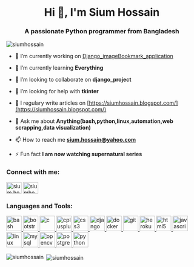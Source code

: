 <h1 align="center">Hi 👋, I'm Sium Hossain</h1>
<h3 align="center">A passionate Python programmer from Bangladesh</h3>

<p align="left"> <img src="https://komarev.com/ghpvc/?username=siumhossain&label=Profile%20views&color=0e75b6&style=flat" alt="siumhossain" /> </p>

- 🔭 I’m currently working on [Django_imageBookmark_application](https://github.com/siumhossain/django_image_bookmark)

- 🌱 I’m currently learning **Everything**

- 👯 I’m looking to collaborate on **django_project**

- 🤝 I’m looking for help with **tkinter**

- 📝 I regulary write articles on [https://siumhossain.blogspot.com/](https://siumhossain.blogspot.com/)

- 💬 Ask me about **Anything(bash,python,linux,automation,web scrapping,data visualization)**

- 📫 How to reach me **sium.hossain@yahoo.com**

- ⚡ Fun fact **I am now watching supernatural series**

<h3 align="left">Connect with me:</h3>
<p align="left">
<a href="https://fb.com/sium.hossain.98" target="blank"><img align="center" src="https://cdn.jsdelivr.net/npm/simple-icons@3.0.1/icons/facebook.svg" alt="sium.hossain.98" height="30" width="40" /></a>
<a href="https://fb.com/sium.hossain.98" target="blank"><img align="center" src="https://cdn.jsdelivr.net/npm/simple-icons@3.0.1/icons/gmail.svg" alt="siumhossain69@gmail.com" height="30" width="40" /></a>
</p>

<h3 align="left">Languages and Tools:</h3>
<p align="left"> <a href="https://www.gnu.org/software/bash/" target="_blank"> <img src="https://www.vectorlogo.zone/logos/gnu_bash/gnu_bash-icon.svg" alt="bash" width="40" height="40"/> </a> <a href="https://getbootstrap.com" target="_blank"> <img src="https://devicons.github.io/devicon/devicon.git/icons/bootstrap/bootstrap-plain.svg" alt="bootstrap" width="40" height="40"/> </a> <a href="https://www.cprogramming.com/" target="_blank"> <img src="https://devicons.github.io/devicon/devicon.git/icons/c/c-original.svg" alt="c" width="40" height="40"/> </a> <a href="https://www.w3schools.com/cpp/" target="_blank"> <img src="https://devicons.github.io/devicon/devicon.git/icons/cplusplus/cplusplus-original.svg" alt="cplusplus" width="40" height="40"/> </a> <a href="https://www.w3schools.com/css/" target="_blank"> <img src="https://devicons.github.io/devicon/devicon.git/icons/css3/css3-original-wordmark.svg" alt="css3" width="40" height="40"/> </a> <a href="https://www.djangoproject.com/" target="_blank"> <img src="https://devicons.github.io/devicon/devicon.git/icons/django/django-original.svg" alt="django" width="40" height="40"/> </a> <a href="https://www.docker.com/" target="_blank"> <img src="https://devicons.github.io/devicon/devicon.git/icons/docker/docker-original-wordmark.svg" alt="docker" width="40" height="40"/> </a> <a href="https://git-scm.com/" target="_blank"> <img src="https://www.vectorlogo.zone/logos/git-scm/git-scm-icon.svg" alt="git" width="40" height="40"/> </a> <a href="https://heroku.com" target="_blank"> <img src="https://www.vectorlogo.zone/logos/heroku/heroku-icon.svg" alt="heroku" width="40" height="40"/> </a> <a href="https://www.w3.org/html/" target="_blank"> <img src="https://devicons.github.io/devicon/devicon.git/icons/html5/html5-original-wordmark.svg" alt="html5" width="40" height="40"/> </a> <a href="https://developer.mozilla.org/en-US/docs/Web/JavaScript" target="_blank"> <img src="https://devicons.github.io/devicon/devicon.git/icons/javascript/javascript-original.svg" alt="javascript" width="40" height="40"/> </a> <a href="https://www.linux.org/" target="_blank"> <img src="https://devicons.github.io/devicon/devicon.git/icons/linux/linux-original.svg" alt="linux" width="40" height="40"/> </a> <a href="https://www.mysql.com/" target="_blank"> <img src="https://devicons.github.io/devicon/devicon.git/icons/mysql/mysql-original-wordmark.svg" alt="mysql" width="40" height="40"/> </a> <a href="https://opencv.org/" target="_blank"> <img src="https://www.vectorlogo.zone/logos/opencv/opencv-icon.svg" alt="opencv" width="40" height="40"/> </a> <a href="https://www.postgresql.org" target="_blank"> <img src="https://devicons.github.io/devicon/devicon.git/icons/postgresql/postgresql-original-wordmark.svg" alt="postgresql" width="40" height="40"/> </a> <a href="https://www.python.org" target="_blank"> <img src="https://devicons.github.io/devicon/devicon.git/icons/python/python-original.svg" alt="python" width="40" height="40"/> </a> </p>

<p><img align="left" src="https://github-readme-stats.vercel.app/api/top-langs?username=siumhossain&show_icons=true&locale=en&layout=compact" alt="siumhossain" /></p>

<p>&nbsp;<img align="center" src="https://github-readme-stats.vercel.app/api?username=siumhossain&show_icons=true&locale=en" alt="siumhossain" /></p>
